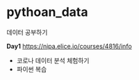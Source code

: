 # pythoan_data
데이터 공부하기

__Day1__
https://nipa.elice.io/courses/4816/info  
* 코로나 데이터 분석 체험하기  
* 파이썬 복습   
